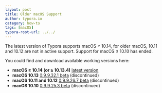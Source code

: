 ```yaml
---
layout: post
title: Older macOS Support
author: typora.io
category: how-to
tags: [macOS]
typora-root-url: ../../
---
```


The latest version of Typora supports macOS ≥ 10.14, for older macOS, 10.11 and 10.12 are not in active support. Support for macOS ≤ 10.10 has ended.

You could find and download available working versions here:

-   **macOS ≥ 10.14 (or ≥ 10.13.4)** [latest version](https://download.typora.io/mac/Typora.dmg)
-   **macOS 10.13** [0.9.9.32.1 beta](https://download.typora.io/mac/Typora-0.9.9.32.1.dmg) (discontinued)
-   **macOS 10.11 and 10.12** [0.9.9.26.7 beta](https://download.typora.io/mac/Typora-0.9.9.26.7.dmg) (discontinued)
-   **macOS 10.10** [0.9.9.25.3 beta](https://download.typora.io/mac/Typora-0.9.9.25.3.dmg) (discontinued)

